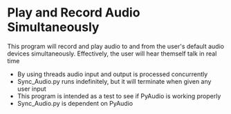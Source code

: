 # Play and Record Audio Simultaneously
This program will record and play audio to and from the user's default audio devices simultaneously. Effectively, the user will hear themself talk in real time
- By using threads audio input and output is processed concurrently
- Sync_Audio.py runs indefinitely, but it will terminate when given any user input
- This program is intended as a test to see if PyAudio is working properly
- Sync_Audio.py is dependent on PyAudio
